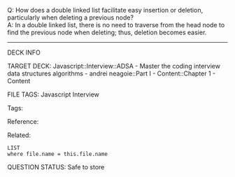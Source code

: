 Q: How does a double linked list facilitate easy insertion or deletion, particularly when deleting a previous node?  
A: In a double linked list, there is no need to traverse from the head node to find the previous node when deleting; thus, deletion becomes easier.
<!--ID: 1690376047725-->

---

DECK INFO

TARGET DECK: Javascript::Interview::ADSA - Master the coding interview data structures algorithms - andrei neagoie::Part I - Content::Chapter 1 - Content

FILE TAGS: Javascript Interview

Tags:

Reference:

Related:

```dataview
LIST
where file.name = this.file.name
```

QUESTION STATUS: Safe to store